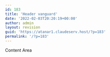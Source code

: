 ```yaml
---
id: 183
title: 'Header vanguard'
date: '2022-02-03T20:20:19+00:00'
author: admin
layout: revision
guid: 'https://atanar1.claudeserv.host/?p=183'
permalink: '/?p=183'
---
```


<div class="elementor-theme-builder-content-area">Content Area</div>